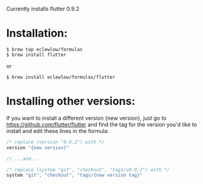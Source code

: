 Currently installs flutter 0.9.2

# Installation:

```shell
$ brew tap eclewlow/formulas
$ brew install flutter
```

or

```shell
$ brew install eclewlow/formulas/flutter
```

# Installing other versions:

If you want to install a different version {new version},
just go to https://github.com/flutter/flutter and find the tag for the version you'd like to install and edit these lines in the formula:

```js
/* replace (version "0.9.2") with */
version "{new version}"

// ...and...

/* replace (system "git", "checkout", "tags/v0.9.2") with */
system "git", "checkout", "tags/{new version tag}"
```
